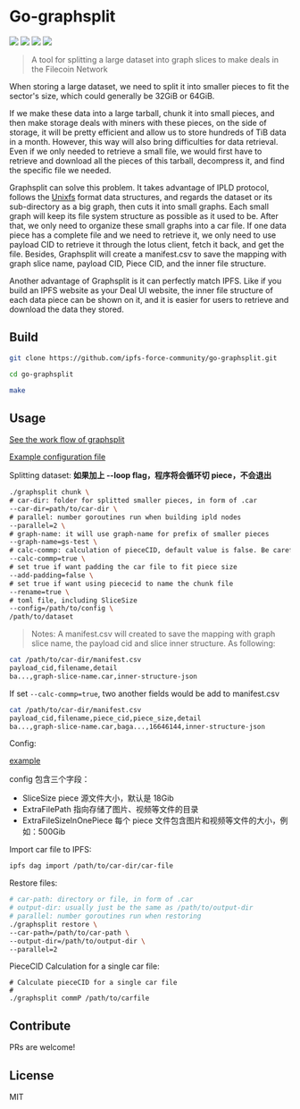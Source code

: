 Go-graphsplit
==================
[![](https://img.shields.io/github/go-mod/go-version/filedrive-team/go-graphsplit)]()
[![](https://goreportcard.com/badge/github.com/filedrive-team/go-graphsplit)](https://goreportcard.com/report/github.com/filedrive-team/go-graphsplit)
[![](https://github.com/filedrive-team/go-graphsplit/actions/workflows/go.yml/badge.svg)]()
[![](https://img.shields.io/github/license/filedrive-team/go-graphsplit)](https://github.com/filedrive-team/go-graphsplit/blob/main/LICENSE)

> A tool for splitting a large dataset into graph slices to make deals in the Filecoin Network


When storing a large dataset, we need to split it into smaller pieces to fit the sector's size, which could generally be 32GiB or 64GiB.

If we make these data into a large tarball, chunk it into small pieces, and then make storage deals with miners with these pieces, on the side of storage, it will be pretty efficient and allow us to store hundreds of TiB data in a month. However, this way will also bring difficulties for data retrieval. Even if we only needed to retrieve a small file, we would first have to retrieve and download all the pieces of this tarball, decompress it, and find the specific file we needed.

Graphsplit can solve this problem. It takes advantage of IPLD protocol, follows the [Unixfs](https://github.com/ipfs/go-unixfs) format data structures, and regards the dataset or its sub-directory as a big graph, then cuts it into small graphs. Each small graph will keep its file system structure as possible as it used to be. After that, we only need to organize these small graphs into a car file. If one data piece has a complete file and we need to retrieve it, we only need to use payload CID to retrieve it through the lotus client, fetch it back, and get the file. Besides, Graphsplit will create a manifest.csv to save the mapping with graph slice name, payload CID, Piece CID, and the inner file structure.

Another advantage of Graphsplit is it can perfectly match IPFS. Like if you build an IPFS website as your Deal UI website, the inner file structure of each data piece can be shown on it, and it is easier for users to retrieve and download the data they stored.


## Build
```sh
git clone https://github.com/ipfs-force-community/go-graphsplit.git

cd go-graphsplit

make
```

## Usage

[See the work flow of graphsplit](doc/README.md)

[Example configuration file](https://github.com/ipfs-force-community/go-graphsplit/tree/main/config/example.toml)

Splitting dataset:
**如果加上 --loop flag，程序将会循环切 piece，不会退出**
```sh
./graphsplit chunk \
# car-dir: folder for splitted smaller pieces, in form of .car
--car-dir=path/to/car-dir \
# parallel: number goroutines run when building ipld nodes
--parallel=2 \
# graph-name: it will use graph-name for prefix of smaller pieces
--graph-name=gs-test \
# calc-commp: calculation of pieceCID, default value is false. Be careful, a lot of cpu, memory and time would be consumed if slice size is very large.
--calc-commp=true \
# set true if want padding the car file to fit piece size
--add-padding=false \
# set true if want using piececid to name the chunk file
--rename=true \
# toml file, including SliceSize
--config=/path/to/config \
/path/to/dataset
```

> Notes: A manifest.csv will created to save the mapping with graph slice name, the payload cid and slice inner structure. As following:

```sh
cat /path/to/car-dir/manifest.csv
payload_cid,filename,detail
ba...,graph-slice-name.car,inner-structure-json
```

If set `--calc-commp=true`, two another fields would be add to manifest.csv

```sh
cat /path/to/car-dir/manifest.csv
payload_cid,filename,piece_cid,piece_size,detail
ba...,graph-slice-name.car,baga...,16646144,inner-structure-json
```

Config:

[example](https://github.com/ipfs-force-community/go-graphsplit/blob/main/config/example.toml)

config 包含三个字段：

* SliceSize piece 源文件大小，默认是 18Gib
* ExtraFilePath 指向存储了图片、视频等文件的目录
* ExtraFileSizeInOnePiece 每个 piece 文件包含图片和视频等文件的大小，例如：500Gib

Import car file to IPFS: 
```sh
ipfs dag import /path/to/car-dir/car-file
```

Restore files:
```sh
# car-path: directory or file, in form of .car
# output-dir: usually just be the same as /path/to/output-dir
# parallel: number goroutines run when restoring
./graphsplit restore \
--car-path=/path/to/car-path \
--output-dir=/path/to/output-dir \
--parallel=2
```

PieceCID Calculation for a single car file:


```shell
# Calculate pieceCID for a single car file
# 
./graphsplit commP /path/to/carfile
```

## Contribute

PRs are welcome!

## License

MIT
